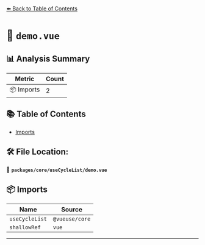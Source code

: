 [⬅️ Back to Table of Contents](../../../index.md)

# 📄 `demo.vue`

## 📊 Analysis Summary

| Metric | Count |
|--------|-------|
| 📦 Imports | 2 |

## 📚 Table of Contents

- [Imports](#imports)

## 🛠️ File Location:
📂 **`packages/core/useCycleList/demo.vue`**

## 📦 Imports

| Name | Source |
|------|--------|
| `useCycleList` | `@vueuse/core` |
| `shallowRef` | `vue` |


---